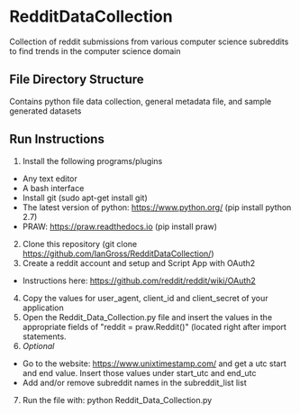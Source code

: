 # RedditDataCollection
Collection of reddit submissions from various computer science subreddits to find trends in the computer science domain

## File Directory Structure
Contains python file data collection, general metadata file, and sample generated datasets

## Run Instructions
1. Install the following programs/plugins
  * Any text editor
  * A bash interface
  * Install git (sudo apt-get install git)
  * The latest version of python: https://www.python.org/ (pip install python 2.7)
  * PRAW: https://praw.readthedocs.io (pip install praw)
2. Clone this repository (git clone https://github.com/IanGross/RedditDataCollection/)
3. Create a reddit account and setup and Script App with OAuth2
  * Instructions here: https://github.com/reddit/reddit/wiki/OAuth2
4. Copy the values for user_agent, client_id and client_secret of your application
5. Open the Reddit_Data_Collection.py file and insert the values in the appropriate fields of "reddit = praw.Reddit()" (located right after import statements.
6. *Optional*
  * Go to the website: https://www.unixtimestamp.com/ and get a utc start and end value. Insert those values under start_utc and end_utc
  * Add and/or remove subreddit names in the subreddit_list list
7. Run the file with: python Reddit_Data_Collection.py
